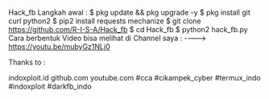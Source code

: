 Hack_fb
Langkah awal :
$ pkg update && pkg upgrade -y
$ pkg install git curl python2
$ pip2 install requests mechanize
$ git clone https://github.com/R-I-S-A/Hack_fb
$ cd Hack_fb
$ python2 hack_fb.py
Cara berbentuk Video bisa melihat di Channel saya : ----> https://youtu.be/mubyGz1NLj0

Thanks to :

indoxploit.id
github.com
youtube.com
#cca #cikampek_cyber #termux_indo #indoxploit #darkfb_indo
